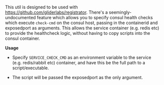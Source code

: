This util is designed to be used with https://github.com/gliderlabs/registrator.
There's a seemingly-undocumented feature which allows you to specify consul
health checks which execute `check-cmd` on the consul host, passing in the
containerid and exposedport as arguments. This allows the service container
(e.g. redis etc) to provide the healthcheck logic, without having to copy scripts
into the consul container.

**Usage**

- Specify `SERVICE_CHECK_CMD` as an environment variable to the service
(e.g. redis/rabbit etc) container, and have this be the full path to a
script/executable.

- The script will be passed the exposedport as the only argument.
